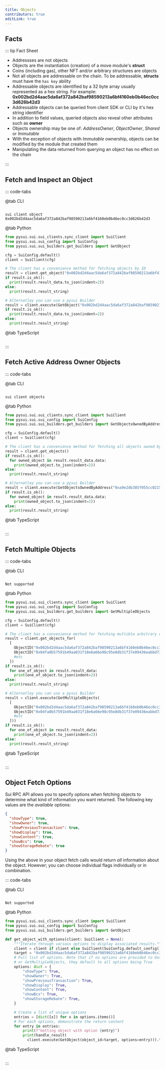```yaml
---
title: Objects
contributors: true
editLink: true
---
```


## Facts

::: tip Fact Sheet

- Addressses are not objects
- Objects are the instantiation (creation) of a move module's **struct**
- Coins (including gas), other NFT and/or arbitrary structures are objects
- Not all objects are addressable on the chain. To be addressable, **structs** must have the `has key` ability
- Addressable objects are identified by a 32 byte array usually represented as a hex string. For example: **0x002bd2d4aac5da6af372a842baf98590213a6bf4160eb0b46ec0cc3d626b42d3**
- Addressable objects can be queried from client SDK or CLI by it's hex string identifier
- In addition to field values, queried objects also reveal other attributes such as **owner**
- Objects ownership may be one of: _AddressOwner_, _ObjectOwner_, _Shared_ or _Immutable_
- With the exception of objects with _Immutable_ ownership, objects can be modified by the module that created them
- Manipulating the data returned from querying an object has no effect on the chain

:::

## Fetch and Inspect an Object

::: code-tabs

@tab CLI

```shell

sui client object 0x002bd2d4aac5da6af372a842baf98590213a6bf4160eb0b46ec0cc3d626b42d3

```

@tab Python

```python
from pysui.sui.sui_clients.sync_client import SuiClient
from pysui.sui.sui_config import SuiConfig
from pysui.sui.sui_builders.get_builders import GetObject

cfg = SuiConfig.default()
client = SuiClient(cfg)

# The client has a convenience method for fetching objects by ID
result = client.get_object("0x002bd2d4aac5da6af372a842baf98590213a6bf4160eb0b46ec0cc3d626b42d3")
if result.is_ok():
  print(result.result_data.to_json(indent=2))
else:
  print(result.result_string)

# Alternatley you can use a pysui Builder
result = client.execute(GetObject("0x002bd2d4aac5da6af372a842baf98590213a6bf4160eb0b46ec0cc3d626b42d3"))
if result.is_ok():
  print(result.result_data.to_json(indent=2))
else:
  print(result.result_string)


```

@tab TypeScript

```ts

```

:::

## Fetch Active Address Owner Objects

::: code-tabs

@tab CLI

```shell

sui client objects

```

@tab Python

```python
from pysui.sui.sui_clients.sync_client import SuiClient
from pysui.sui.sui_config import SuiConfig
from pysui.sui.sui_builders.get_builders import GetObjectsOwnedByAddress

cfg = SuiConfig.default()
client = SuiClient(cfg)

# The client has a convenience method for fetching all objects owned by active address
result = client.get_objects()
if result.is_ok():
  for owned_object in result.result_data.data:
    print(owned_object.to_json(indent=2))
else:
  print(result.result_string)

# Alternatley you can use a pysui Builder
result = client.execute(GetObjectsOwnedByAddress("0xa9e2db385f055cc0215a3cde268b76270535b9443807514f183be86926c219f4"))
if result.is_ok():
  for owned_object in result.result_data.data:
    print(owned_object.to_json(indent=2))
else:
  print(result.result_string)


```

@tab TypeScript

```ts

```

:::

## Fetch Multiple Objects

::: code-tabs

@tab CLI

```shell

Not supported

```

@tab Python

```python
from pysui.sui.sui_clients.sync_client import SuiClient
from pysui.sui.sui_config import SuiConfig
from pysui.sui.sui_builders.get_builders import GetMultipleObjects

cfg = SuiConfig.default()
client = SuiClient(cfg)

# The client has a convenience method for fetching multible arbitrary objects
result = client.get_objects_for(
  [
    ObjectID("0x002bd2d4aac5da6af372a842baf98590213a6bf4160eb0b46ec0cc3d626b42d3"),
    ObjectID("0x04fa0b57591b49aa031f18e6a66e98c95e8db31f37e09436eabbd739df59f1bb"),
    #etc
  ])
if result.is_ok():
  for one_of_object in result.result_data:
    print(one_of_object.to_json(indent=2))
else:
  print(result.result_string)

# Alternatley you can use a pysui Builder
result = client.execute(GetMultipleObjects(
  [
    ObjectID("0x002bd2d4aac5da6af372a842baf98590213a6bf4160eb0b46ec0cc3d626b42d3"),
    ObjectID("0x04fa0b57591b49aa031f18e6a66e98c95e8db31f37e09436eabbd739df59f1bb"),
    #etc
  ]))
if result.is_ok():
  for one_of_object in result.result_data:
    print(one_of_object.to_json(indent=2))
else:
  print(result.result_string)


```

@tab TypeScript

```ts

```

:::

## Object Fetch Options

Sui RPC API allows you to specify options when fetching objects to determine what
kind of information you want returned. The following key values are the _available_ options:

```json
{
  "showType": true,
  "showOwner": true,
  "showPreviousTransaction": true,
  "showDisplay": true,
  "showContent": true,
  "showBcs": true,
  "showStorageRebate": true
}
```

Using the above in your object fetch calls would return _all_ information about the object.
However; you can choose individual flags individually or in combination.

::: code-tabs

@tab CLI

```shell

Not supported

```

@tab Python

```python
from pysui.sui.sui_clients.sync_client import SuiClient
from pysui.sui.sui_config import SuiConfig
from pysui.sui.sui_builders.get_builders import GetObject

def get_object_with_options(client: SuiClient = None):
    """Iterate through various options to display associated results."""
    client = client if client else SuiClient(SuiConfig.default_config())
    target = "0x002bd2d4aac5da6af372a842baf98590213a6bf4160eb0b46ec0cc3d626b42d3"
    # Full list of options. Note that if no options are provided to GetObject
    # or GetMultipleObjects, they default to all options being True
    options: dict = {
        "showType": True,
        "showOwner": True,
        "showPreviousTransaction": True,
        "showDisplay": True,
        "showContent": True,
        "showBcs": True,
        "showStorageRebate": True,
    }

    # Create a list of unique options
    entries = [dict([x]) for x in options.items()]
    # For each options, demonstrate the return content
    for entry in entries:
        print(f"Getting object with option {entry}")
        print(handle_result(
          client.execute(GetObject(object_id=target, options=entry))).to_json(indent=2))
```

@tab TypeScript

```ts

```

:::
